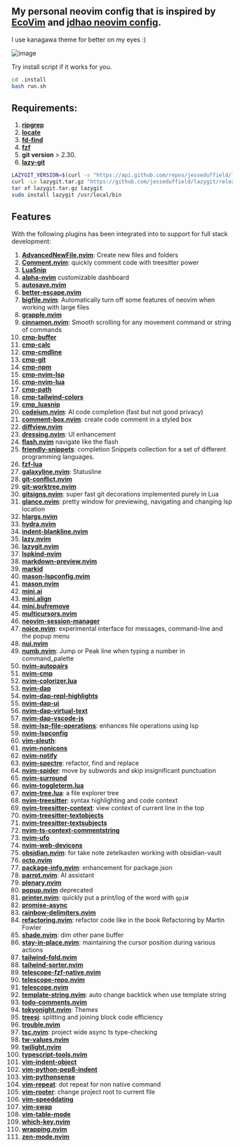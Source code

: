 ## My personal neovim config that is inspired by [EcoVim](https://github.com/ecosse3/nvim) and [jdhao neovim config](https://github.com/jdhao/nvim-config).

I use kanagawa theme for better on my eyes :)

![image](https://github.com/destngx/nvim-config/assets/92440783/db8dd463-82d2-4520-b7f0-226596e29127)


Try install script if it works for you.
``` sh
cd .install
bash run.sh
```
## Requirements:
1. **[ripgrep](https://github.com/BurntSushi/ripgrep)**
2. **[locate](https://github.com/cljoly/telescope-repo.nvim/discussions/13)**
3. **[fd-find](https://github.com/sharkdp/fd)**
4. **[fzf](https://github.com/junegunn/fzf)**
5. **git version** > 2.30.
6. **[lazy-git](https://github.com/jesseduffield/lazygit)**
``` sh
LAZYGIT_VERSION=$(curl -s "https://api.github.com/repos/jesseduffield/lazygit/releases/latest" | grep -Po '"tag_name": "v\K[^"]*')
curl -Lo lazygit.tar.gz "https://github.com/jesseduffield/lazygit/releases/latest/download/lazygit_${LAZYGIT_VERSION}_Linux_x86_64.tar.gz"
tar xf lazygit.tar.gz lazygit
sudo install lazygit /usr/local/bin
```
## Features
With the following plugins has been integrated into to support for full stack development:

1. **[AdvancedNewFile.nvim]()**: Create new files and folders
2. **[Comment.nvim]()**: quickly comment code with treesitter power
3. **[LuaSnip](https://github.com/L3MON4D3/LuaSnip)**
4. **[alpha-nvim]()** customizable dashboard
5. **[autosave.nvim]()**
6. **[better-escape.nvim]()**
7. **[bigfile.nvim]()**: Automatically turn off some features of neovim when working with large files
8. **[grapple.nvim]()**
9. **[cinnamon.nvim]()**: Smooth scrolling for any movement command or string of commands
10. **[cmp-buffer]()**
11. **[cmp-calc]()**
12. **[cmp-cmdline]()**
13. **[cmp-git]()**
14. **[cmp-npm]()**
15. **[cmp-nvim-lsp]()**
16. **[cmp-nvim-lua]()**
17. **[cmp-path]()**
18. **[cmp-tailwind-colors]()**
19. **[cmp_luasnip]()**
20. **[codeium.nvim]()**: AI code completion (fast but not good privacy)
21. **[comment-box.nvim]()**: create code comment in a styled box
22. **[diffview.nvim]()**
23. **[dressing.nvim]()**: UI enhancement
24. **[flash.nvim]()** navigate like the flash
25. **[friendly-snippets]()**: completion Snippets collection for a set of different programming languages.
26. **[fzf-lua]()**
27. **[galaxyline.nvim]()**: Statusline
28. **[git-conflict.nvim]()**
29. **[git-worktree.nvim]()**
30. **[gitsigns.nvim](https://github.com/lewis6991/gitsigns.nvim)**: super fast git decorations implemented purely in Lua
31. **[glance.nvim]()**: pretty window for previewing, navigating and changing lsp location
32. **[hlargs.nvim]()**
33. **[hydra.nvim]()**
34. **[indent-blankline.nvim]()**
35. **[lazy.nvim]()**
36. **[lazygit.nvim]()**
37. **[lspkind-nvim]()**
38. **[markdown-preview.nvim]()**
39. **[markid]()**
40. **[mason-lspconfig.nvim]()**
41. **[mason.nvim]()**
42. **[mini.ai]()**
43. **[mini.align]()**
44. **[mini.bufremove]()**
45. **[multicursors.nvim]()**
46. **[neovim-session-manager]()**
47. **[noice.nvim]()**: experimental interface for messages, command-line and the popup menu
48. **[nui.nvim]()**
49. **[numb.nvim]()**: Jump or Peak line when typing a number in command_palette
50. **[nvim-autopairs]()**
51. **[nvim-cmp]()**
52. **[nvim-colorizer.lua]()**
53. **[nvim-dap]()**
54. **[nvim-dap-repl-highlights]()**
55. **[nvim-dap-ui]()**
56. **[nvim-dap-virtual-text]()**
57. **[nvim-dap-vscode-js]()**
58. **[nvim-lsp-file-operations]()**: enhances file operations using lsp
59. **[nvim-lspconfig]()**
60. **[vim-sleuth]()**:
61. **[nvim-nonicons]()**
62. **[nvim-notify]()**
63. **[nvim-spectre]()**: refactor, find and replace
64. **[nvim-spider]()**: move by subwords and skip insignificant punctuation
65. **[nvim-surround]()**
66. **[nvim-toggleterm.lua]()**
67. **[nvim-tree.lua]()**: a file explorer tree
68. **[nvim-treesitter]()**: syntax highlighting and code context
69. **[nvim-treesitter-context]()**: view context of current line in the top
70. **[nvim-treesitter-textobjects]()**
71. **[nvim-treesitter-textsubjects]()**
72. **[nvim-ts-context-commentstring]()**
73. **[nvim-ufo]()**
74. **[nvim-web-devicons]()**
75. **[obsidian.nvim]()**: for take note zetelkasten working with obsidian-vault
76. **[octo.nvim]()**
77. **[package-info.nvim]()**: enhancement for package.json
78. **[parrot.nvim]()**: AI assistant
79. **[plenary.nvim]()**
80. **[popup.nvim]()** deprecated
81. **[printer.nvim]()**: quickly put a print/log of the word with `gpiW`
82. **[promise-async]()**
83. **[rainbow-delimiters.nvim]()**
84. **[refactoring.nvim]()**: refactor code like in the book Refactoring by Martin Fowler
85. **[shade.nvim]()**: dim other pane buffer
86. **[stay-in-place.nvim]()**: maintaining the cursor position during various actions
87. **[tailwind-fold.nvim]()**
88. **[tailwind-sorter.nvim]()**
89. **[telescope-fzf-native.nvim]()**
90. **[telescope-repo.nvim]()**
91. **[telescope.nvim]()**
92. **[template-string.nvim]()**: auto change backtick when use template string
93. **[todo-comments.nvim]()**
94. **[tokyonight.nvim]()**: Themes
95. **[treesj]()**: splitting and joining block code efficiency
96. **[trouble.nvim]()**
97. **[tsc.nvim]()**: project wide async ts type-checking
98. **[tw-values.nvim]()**
99. **[twilight.nvim]()**
100. **[typescript-tools.nvim]()**
101. **[vim-indent-object]()**
102. **[vim-python-pep8-indent]()**
103. **[vim-pythonsense]()**
104. **[vim-repeat]()**: dot repeat for non native command
105. **[vim-rooter]()**: change project root to current file
106. **[vim-speeddating]()**
107. **[vim-swap]()**
108. **[vim-table-mode]()**
109. **[which-key.nvim]()**
110. **[wrapping.nvim]()**
111. **[zen-mode.nvim]()**
